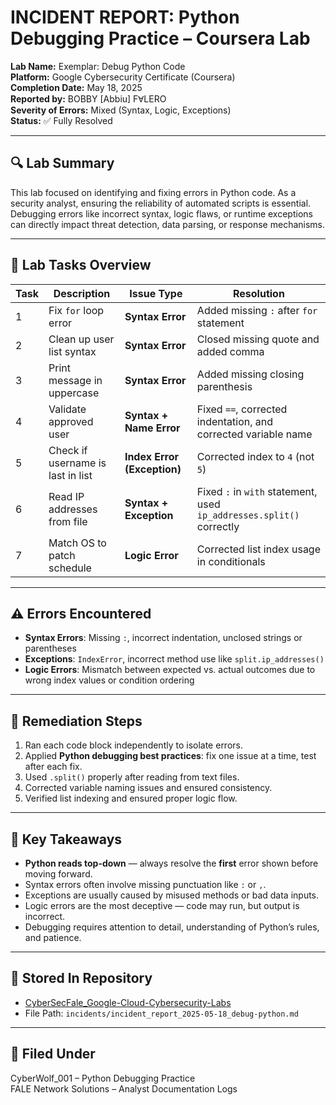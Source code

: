 # INCIDENT REPORT: Python Debugging Practice – Coursera Lab

**Lab Name:** Exemplar: Debug Python Code  
**Platform:** Google Cybersecurity Certificate (Coursera)  
**Completion Date:** May 18, 2025  
**Reported by:** BOBBY [Abbiu] FⱯLERO  
**Severity of Errors:** Mixed (Syntax, Logic, Exceptions)  
**Status:** ✅ Fully Resolved

---

## 🔍 Lab Summary

This lab focused on identifying and fixing errors in Python code. As a security analyst, ensuring the reliability of automated scripts is essential. Debugging errors like incorrect syntax, logic flaws, or runtime exceptions can directly impact threat detection, data parsing, or response mechanisms.

---

## 🧪 Lab Tasks Overview

| Task | Description | Issue Type | Resolution |
|------|-------------|------------|------------|
| 1    | Fix `for` loop error | **Syntax Error** | Added missing `:` after `for` statement |
| 2    | Clean up user list syntax | **Syntax Error** | Closed missing quote and added comma |
| 3    | Print message in uppercase | **Syntax Error** | Added missing closing parenthesis |
| 4    | Validate approved user | **Syntax + Name Error** | Fixed `==`, corrected indentation, and corrected variable name |
| 5    | Check if username is last in list | **Index Error (Exception)** | Corrected index to `4` (not `5`) |
| 6    | Read IP addresses from file | **Syntax + Exception** | Fixed `:` in `with` statement, used `ip_addresses.split()` correctly |
| 7    | Match OS to patch schedule | **Logic Error** | Corrected list index usage in conditionals |

---

## ⚠️ Errors Encountered

- **Syntax Errors**: Missing `:`, incorrect indentation, unclosed strings or parentheses
- **Exceptions**: `IndexError`, incorrect method use like `split.ip_addresses()`
- **Logic Errors**: Mismatch between expected vs. actual outcomes due to wrong index values or condition ordering

---

## 🔧 Remediation Steps

1. Ran each code block independently to isolate errors.
2. Applied **Python debugging best practices**: fix one issue at a time, test after each fix.
3. Used `.split()` properly after reading from text files.
4. Corrected variable naming issues and ensured consistency.
5. Verified list indexing and ensured proper logic flow.

---

## 🧠 Key Takeaways

- **Python reads top-down** — always resolve the **first** error shown before moving forward.
- Syntax errors often involve missing punctuation like `:` or `,`.
- Exceptions are usually caused by misused methods or bad data inputs.
- Logic errors are the most deceptive — code may run, but output is incorrect.
- Debugging requires attention to detail, understanding of Python’s rules, and patience.

---

## 📁 Stored In Repository

- [CyberSecFale_Google-Cloud-Cybersecurity-Labs](https://github.com/CyberSecFale/CyberSecFale_Google-Cloud-Cybersecurity-Labs)
- File Path: `incidents/incident_report_2025-05-18_debug-python.md`

---

## 🐺 Filed Under

CyberWolf_001 – Python Debugging Practice  
FALE Network Solutions – Analyst Documentation Logs  
